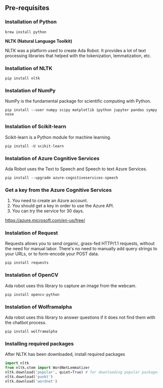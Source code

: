 ## Pre-requisites
### Installation of Python
```
brew install python
```

**NLTK (Natural Language Toolkit)**

NLTK was a platform used to create Ada Robot. It provides a lot of text processing libraries that helped with the tokenization, lemmatization, etc.

### Installation of NLTK
```
pip install nltk
```

### Instalation of NumPy
NumPy is the fundamental package for scientific computing with Python.

```
pip install --user numpy scipy matplotlib ipython jupyter pandas sympy nose
```

### Instalation of Scikit-learn
Scikit-learn is a Python module for machine learning.
```
pip install -U scikit-learn
```

### Instalation of Azure Cognitive Services
Ada Robot uses the Text to Speech and Speech to text Azure Services.
```
pip install --upgrade azure-cognitiveservices-speech
```

### Get a key from the Azure Cognitive Services
1. You need to create an Azure account.
1. You should get a key in order to use the Azure API.
1. You can try the service for 30 days.

https://azure.microsoft.com/en-us/free/

### Instalation of Request
Requests allows you to send organic, grass-fed HTTP/1.1 requests, without the need for manual labor. There's no need to manually add query strings to your URLs, or to form-encode your POST data. 
```
pip install requests
```

### Instalation of OpenCV
Ada robot uses this library to capture an image from the webcam.
```
pip install opencv-python
```

### Instalation of Wolframalpha
Ada robot uses this library to answer questions if it does not find them with the chatbot process.
```
pip install wolframalpha
```

### Installing required packages
After NLTK has been downloaded, install required packages
```python
import nltk
from nltk.stem import WordNetLemmatizer
nltk.download('popular', quiet=True) # for downloading popular packages
nltk.download('punkt') 
nltk.download('wordnet') 
```